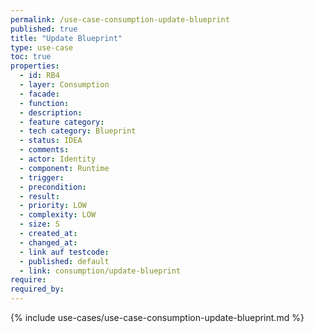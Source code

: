 ```yaml
---
permalink: /use-case-consumption-update-blueprint
published: true
title: "Update Blueprint"
type: use-case
toc: true
properties:
  - id: RB4
  - layer: Consumption
  - facade:
  - function:
  - description:
  - feature category:
  - tech category: Blueprint
  - status: IDEA
  - comments:
  - actor: Identity
  - component: Runtime
  - trigger:
  - precondition:
  - result:
  - priority: LOW
  - complexity: LOW
  - size: S
  - created_at:
  - changed_at:
  - link auf testcode:
  - published: default
  - link: consumption/update-blueprint
require:
required_by:
---
```


{% include use-cases/use-case-consumption-update-blueprint.md %}
